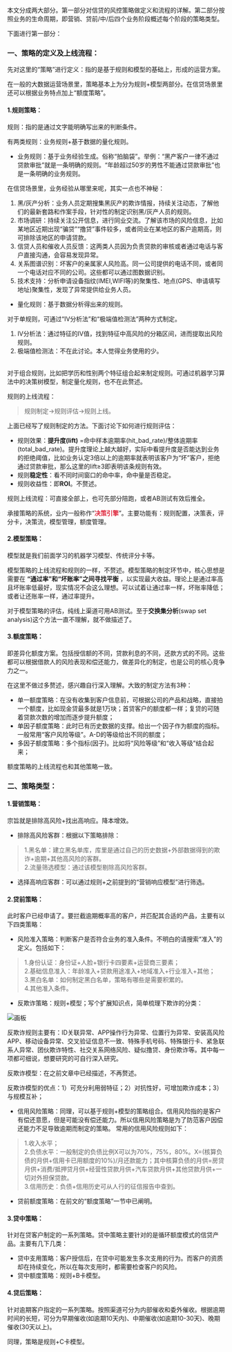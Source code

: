 本文分成两大部分。第一部分对信贷的风控策略做定义和流程的详解。第二部分按照业务的生命周期，即营销、贷前/中/后四个业务阶段概述每个阶段的策略类型。

下面进行第一部分：

### 一、策略的定义及上线流程：
先对这里的“策略”进行定义：指的是基于规则和模型的基础上，形成的运营方案。

在一般的大数据运营场景里，策略基本上为分为规则+模型两部分。在信贷场景里还可以根据业务特点加上“额度策略”。

#### 1.规则策略：
规则：指的是通过文字能明确写出来的判断条件。

有两类规则：业务规则+基于数据的量化规则。

* 业务规则：基于业务经验生成。俗称“拍脑袋”。举例：“黑产客户一律不通过贷款审批”就是一条明确的规则。“年龄超过50岁的男性不能通过贷款审批”也是一条明确的业务规则。   

在信贷场景里，业务经验从哪里来呢，其实一点也不神秘：

1. 黑/灰产分析：业务人员定期搜集黑灰产的欺诈情报，持续关注动态，了解他们的最新套路和作案手段，针对性的制定识别黑/灰产人员的规则。
2. 市场调研：持续关注公开信息，进行同业交流。了解该市场的风险信息，比如某地区近期出现“骗贷”“撸贷”事件较多，或者同业在某地区的客户逾期高，则可排除该地区的申请贷款。
3. 信贷人员和催收人员反馈：这两类人员因为负责贷款的审核或者通过电话与客户直接沟通，会容易发现异常。
4. 关系图谱识别：坏客户的亲属家人风险高。同一公司提供的电话不同，或者同一个电话对应不同的公司。这些都可以通过图数据识别。
5. 技术支持：分析申请设备指纹(IMEI,WIFI等)的聚集性、地点(GPS、申请填写地址)聚集性，发现了异常提供给业务人员。
* 量化规则：基于数据分析得出来的规则。

对于单规则，可通过“IV分析法”和“极端值检测法”两种方式制定。

1. IV分析法：通过特征的IV值，找到特征中高风险的分箱区间，进而提取出风险规则。
2. 极端值检测法：不在此讨论。本人觉得业务使用的少。
<br>
对于组合规则，比如把学历和性别两个特征组合起来制定规则。可通过机器学习算法中的决策树模型，制定量化规则，也不在此赘述。
<br>


规则的上线流程：

> 规则制定→规则评估→规则上线。

上面已经写了规则制定的方法。下面讨论下如何进行规则评估：

+ 规则效果：**提升度(lift)** =命中样本逾期率(hit_bad_rate)/整体逾期率(total_bad_rate)。提升度理论上越大越好，实际中看提升度是否能达到业务的拒绝阈值，比如业务认定3倍以上的逾期率就表明该客户为“坏”客户，拒绝通过贷款审批，那么这里的lift≥3即表明该条规则有效。
+ 规则**稳定性**：看不同时间窗口的命中率，命中量是否稳定。
+ 规则收益性：即**ROI**。不赘述。

规则上线流程：可直接全部上，也可先部分陪跑，或者AB测试有效后推全。

承接策略的系统，业内一般称作“**<font style="color:#DF2A3F;">决策引擎</font>**”。主要功能有：规则配置，决策表，评分卡，决策流，模型管理，额度管理。

#### 2.模型策略：
模型就是我们前面学习的机器学习模型、传统评分卡等。

模型策略的上线流程和规则的一样，不赘述。模型策略的制定环节中，核心思想是需要在 **“通过率”和“坏账率”之间寻找平衡</font>** ，以实现最大收益。理论上是通过率高且坏账率低最好，现实情况不会这么理想。可以试着让通过率一样，坏账率降低；或者让还账率一样，通过率提升。

对于模型策略的评估，纯线上渠道可用AB测试。至于**交换集分析**(swap set analysis)这个方法一直不理解，就不做描述了。

#### 3.额度策略：
即差异化额度方案。包括授信额的不同，贷款利息的不同，还款方式的不同。这些都可以根据借款人的风险表现和偿还能力，做差异化的制定，也是公司的核心竞争力之一。

在这里不做过多赘述，感兴趣自行深入理解。大致的制定方法有3种：

+ 单一额度策略：在没有收集到客户信息前，可根据公司的产品和战略，直接拍一个额度，比如现金贷最多就是1万块；首贷客户的额度都一样；复贷的可随着贷款次数的增加而逐步提升额度；
+ 单因子额度策略：此时已有历史数据的支撑。给出一个因子作为额度的指标。一般常用“客户风险等级”。A-D的等级给出不同的额度；
+ 多因子额度策略：多个指标(因子)。比如将“风险等级”和“收入等级”结合起来；

额度策略的上线流程也和其他策略一致。

### 二、策略类型：
#### 1.营销策略：
宗旨就是排除高风险+找出高响应。降本增效。

+ 排除高风险客群：根据以下策略排除：
> 1.黑名单：建立黑名单库，库里是通过自己的历史数据+外部数据得到的欺诈+逾期+其他高风险的客群。<br>
> 2.流量筛选模型：通过该模型剔除高风险客群。<br>
+ 选择高响应客群：可以通过规则+之前提到的“营销响应模型”进行筛选。

#### 2.贷前策略：
此时客户已经申请了。要拦截逾期概率高的客户，并匹配其合适的产品，主要有以下四类策略：

+ 风险准入策略：判断客户是否符合业务的准入条件。不明白的请搜索“准入”的定义。包括如下：
> 1.身份认证：身份证+人脸+银行卡四要素+运营商三要素；<br>
> 2.基础信息准入：年龄准入+贷款用途准入+地域准入+行业准入+其他；<br>
> 3.黑白名单：如何制定黑白名单，策略有哪些是需要积累的。<br>
> 4.其他准入条件。<br>
+ 反欺诈策略：规则+模型；写个扩展知识点，简单梳理下欺诈的分类：

![画板](https://cdn.nlark.com/yuque/0/2024/jpeg/2985714/1733196816723-8bfd3654-590d-4477-812b-a5cbc39597e6.jpeg)

反欺诈规则主要有：ID关联异常、APP操作行为异常、位置行为异常、安装高风险APP、移动设备异常、交叉验证信息不一致、特殊手机号码、特殊银行卡、紧急联系人异常、团伙欺诈特性、社交关系网络风险、疑似撸贷、身份欺诈等。其中每一项都可细说，想要研究的可自行深入研究。

反欺诈模型：在之前文章中已经描述，不再赘述。

反欺诈模型的优点：1）可充分利用弱特征；2）对抗性好，可增加欺诈成本；3）与规模互补；

+ 信用风险策略：同理，可以基于规则+模型的策略组合。信用风险指的是客户有偿还意愿，但是可能没有偿还能力。所以信用风险策略是为了防范客户因偿还能力不足导致逾期而制定的策略。
常用的信用风险规则如下：
> 1.收入水平；<br>
> 2.负债水平：一般制定的负债比例X可以为70%，75%，80%。X=(核算负债的月供+信用卡已用额度的10%)/月还款能力；其中核算负债的月供=房贷月供+消费/抵押贷月供+经营性贷款月供+汽车贷款月供+其他贷款月供+一切对外担保贷款。<br>
> 3.信用历史：负债+信用历史可从人行的征信报告中查到。<br>
+ 贷前额度策略：在前文的“额度策略”一节中已阐明。

#### 3.贷中策略：
针对在贷客户制定的一系列策略。贷中策略主要针对的是循环额度模式的信贷产品。主要有几下几类：

+ 贷中支用策略：客户授信后，在贷中可能发生多次支用的行为。而客户的资质却在持续变化，所以在每次支用时，都需要检查客户的风险。
+ 贷中额度策略：规则+B卡模型。

#### 4.贷后策略：
针对逾期客户指定的一系列策略。按照渠道可分为内部催收和委外催收。根据逾期时间的长短，可分为早期催收(如逾期10天内)、中期催收(如逾期10-30天)、晚期催收(30天以上)。

同理，策略是规则+C卡模型。



